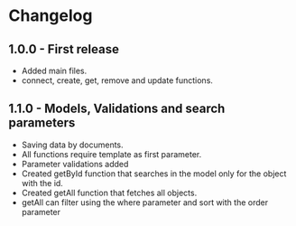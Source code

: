 # Changelog

## 1.0.0 - First release
- Added main files.
- connect, create, get, remove and update functions.

## 1.1.0 - Models, Validations and search parameters
- Saving data by documents.
- All functions require template as first parameter.
- Parameter validations added
- Created getById function that searches in the model only for the object with the id.
- Created getAll function that fetches all objects.
- getAll can filter using the where parameter and sort with the order parameter
